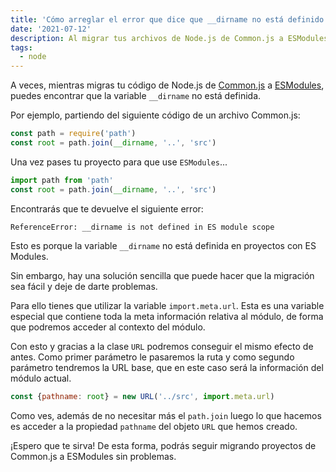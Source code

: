 ```yaml
---
title: 'Cómo arreglar el error que dice que __dirname no está definido en archivo ES Module de Node.js'
date: '2021-07-12'
description: Al migrar tus archivos de Node.js de Common.js a ESModules puedes encontrar que la variable __dirname no está definida. ¡Aprende a arreglarlo!
tags:
  - node
---
```


A veces, mientras migras tu código de Node.js de [Common.js](https://en.wikipedia.org/wiki/Common_JS) a [ESModules](https://en.wikipedia.org/wiki/ECMAScript_Modules), puedes encontrar que la variable `__dirname` no está definida.

Por ejemplo, partiendo del siguiente código de un archivo Common.js:

```javascript
const path = require('path')
const root = path.join(__dirname, '..', 'src')
```

Una vez pases tu proyecto para que use `ESModules`...

```javascript
import path from 'path'
const root = path.join(__dirname, '..', 'src')
```

Encontrarás que te devuelve el siguiente error:

```shell
ReferenceError: __dirname is not defined in ES module scope
```

Esto es porque la variable `__dirname` no está definida en proyectos con ES Modules. 

Sin embargo, hay una solución sencilla que puede hacer que la migración sea fácil y deje de darte problemas.

Para ello tienes que utilizar la variable `import.meta.url`. Esta es una variable especial que contiene toda la meta información relativa al módulo, de forma que podremos acceder al contexto del módulo.

Con esto y gracias a la clase `URL` podremos conseguir el mismo efecto de antes. Como primer parámetro le pasaremos la ruta y como segundo parámetro tendremos la URL base, que en este caso será la información del módulo actual.

```javascript
const {pathname: root} = new URL('../src', import.meta.url)
```

Como ves, además de no necesitar más el `path.join` luego lo que hacemos es acceder a la propiedad `pathname` del objeto `URL` que hemos creado.

¡Espero que te sirva! De esta forma, podrás seguir migrando proyectos de Common.js a ESModules sin problemas.